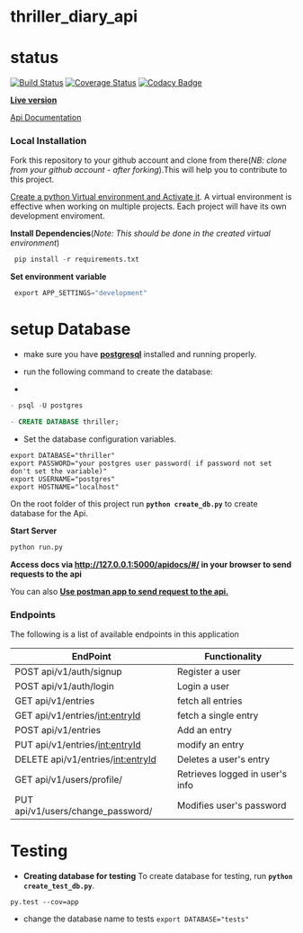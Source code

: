 # thriller_diary_api

# status
[![Build Status](https://travis-ci.org/james-chege/thriller_diary_api.svg?branch=develop)](https://travis-ci.org/james-chege/thriller_diary_api)
[![Coverage Status](https://coveralls.io/repos/github/james-chege/thriller_diary_api/badge.svg?branch=develop)](https://coveralls.io/github/james-chege/thriller_diary_api?branch=develop)
[![Codacy Badge](https://api.codacy.com/project/badge/Grade/94c03ff0c47e423eb0c993cfa4c7f458)](https://www.codacy.com/app/james-chege/thriller_diary_api?utm_source=github.com&amp;utm_medium=referral&amp;utm_content=james-chege/thriller_diary_api&amp;utm_campaign=Badge_Grade)

[__Live version__](http://api-thriller-diary.herokuapp.com/api/v1/auth)

[Api Documentation](http://api-thriller-diary.herokuapp.com/apidocs/)


### Local Installation

Fork this repository to your github account and clone from there(_NB: clone from your github account - after forking_).This will help you to contribute to this project.

[Create a python Virtual environment and Activate it](https://virtualenv.pypa.io/en/stable/). A virtual environment is effective when working on multiple projects. Each project will have its own development enviroment.

__Install Dependencies__(_Note: This should be done in the created virtual environment_)
```py
 pip install -r requirements.txt
```
__Set environment variable__
```py
 export APP_SETTINGS="development"
```

# setup Database
* make sure you have [__postgresql__](https://www.postgresql.org/download/linux/ubuntu/) installed and running properly.

* run the following command to create the database:
* 
```sql
- psql -U postgres

- CREATE DATABASE thriller;
```

* Set the database configuration variables.

```
export DATABASE="thriller"
export PASSWORD="your postgres user password( if password not set don't set the variable)"
export USERNAME="postgres"
export HOSTNAME="localhost"
```

On the root folder of this project run __`python create_db.py`__ to create database for the Api.




__Start Server__
```py
python run.py
```
__Access docs via http://127.0.0.1:5000/apidocs/#/ in your browser to send requests to the api__

You can also [__Use postman app to send request to the api.__](https://www.getpostman.com/)
### Endpoints

The following is a list of available endpoints in this application

|EndPoint               | Functionality|
| ------------------------------------ | ------------------------ |
|POST api/v1/auth/signup    |Register a user|
|POST api/v1/auth/login |Login a user|
|GET api/v1/entries |fetch all entries|
|GET api/v1/entries/<int:entryId> |fetch a single entry|
|POST api/v1/entries |Add an entry|
|PUT api/v1/entries/<int:entryId> |modify an entry|
|DELETE api/v1/entries/<int:entryId> |Deletes a user's entry|
|GET api/v1/users/profile/ |Retrieves logged in user's info|
|PUT api/v1/users/change_password/ |Modifies user's password|

# Testing
* __Creating database for testing__
To create database for testing, run __`python create_test_db.py`__.

`py.test --cov=app`

* change the database name to tests
`export DATABASE="tests"`